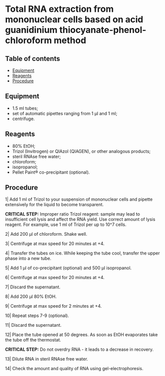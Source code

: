 # Total RNA extraction from mononuclear cells based on acid guanidinium thiocyanate-phenol-chloroform method

## Table of contents
 * [Equipment](https://github.com/repseqio/protocols/blob/master/Total%20RNA%20extraction%20based%20on%20acid%20guanidinium%20thiocyanate-phenol-chloroform%20method.md#equipment)
 * [Reagents](https://github.com/repseqio/protocols/blob/master/Total%20RNA%20extraction%20based%20on%20acid%20guanidinium%20thiocyanate-phenol-chloroform%20method.md#reagents)
 * [Procedure](https://github.com/repseqio/protocols/blob/master/Total%20RNA%20extraction%20based%20on%20acid%20guanidinium%20thiocyanate-phenol-chloroform%20method.md#procedure)
 
## Equipment
 * 1.5 ml tubes;
 * set of automatic pipettes ranging from 1 µl and 1 ml;
 * centrifuge.
 
## Reagents
 * 80% EtOH;
 * Trizol (Invitrogen) or QIAzol (QIAGEN), or other analogous products;
 * steril RNAse free water;
 * chloroform;
 * isopropanol;
 * Pellet Paint® co-precipitant (optional).
 
## Procedure
1| Add 1 ml of Trizol to your suspension of mononuclear cells and pipette extensively for the liquid to become transparent.

**CRITICAL STEP:** Improper ratio Trizol reagent: sample may lead to insufficient cell lysis and affect the RNA yield. Use correct amount of lysis reagent. For example, use 1 ml of Trizol per up to 10^7 cells.

2| Add 200 µl of chloroform. Shake well. 

3| Centrifuge at max speed for 20 minutes at +4.

4| Transfer the tubes on ice. While keeping the tube cool, transfer the upper phase into a new tube.

5| Add 1 µl of co-precipitant (optional) and 500 µl isopropanol.

6| Centrifuge at max speed for 20 minutes at +4.

7| Discard the supernatant.

8| Add 200 µl  80% EtOH.

9| Centrifuge at max speed for 2 minutes at +4.

10| Repeat steps 7-9 (optional).

11| Discard the supernatant.

12| Place the tube opened at 50 degrees. As soon as EtOH evaporates take the tube off the thermostat.

**CRITICAL STEP:** Do not overdry RNA - it leads to a decrease in recovery. 

13| Dilute RNA in steril RNAse free water.

14| Check the amount and quality of RNA using gel-electrophoresis.





 
 
